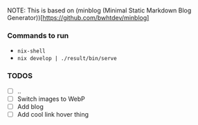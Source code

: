 # 

NOTE: This is based on (minblog (Minimal Static Markdown Blog Generator))[https://github.com/bwhtdev/minblog]

### Commands to run
- `nix-shell`
- `nix develop | ./result/bin/serve`

### TODOS
- [ ] ..
- [ ] Switch images to WebP
- [ ] Add blog
- [ ] Add cool link hover thing
